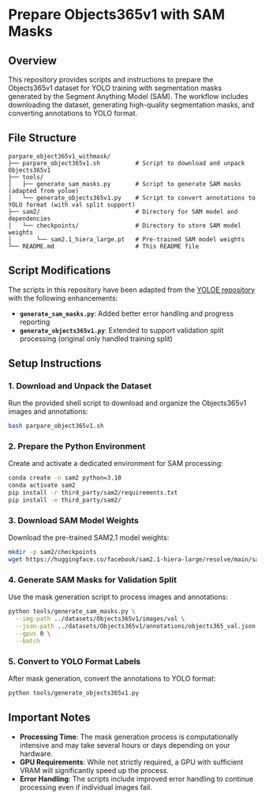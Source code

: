 # Prepare Objects365v1 with SAM Masks

## Overview

This repository provides scripts and instructions to prepare the Objects365v1 dataset for YOLO training with segmentation masks generated by the Segment Anything Model (SAM). The workflow includes downloading the dataset, generating high-quality segmentation masks, and converting annotations to YOLO format.

## File Structure
```
parpare_object365v1_withmask/
├── parpare_object365v1.sh          # Script to download and unpack Objects365v1
├── tools/
│   ├── generate_sam_masks.py       # Script to generate SAM masks (adapted from yoloe)
│   └── generate_objects365v1.py    # Script to convert annotations to YOLO format (with val split support)
├── sam2/                           # Directory for SAM model and dependencies
│   └── checkpoints/                # Directory to store SAM model weights
│       └── sam2.1_hiera_large.pt   # Pre-trained SAM model weights
└── README.md                       # This README file
```

## Script Modifications

The scripts in this repository have been adapted from the [YOLOE repository](https://github.com/THU-MIG/yoloe) with the following enhancements:

- **`generate_sam_masks.py`**: Added better error handling and progress reporting
- **`generate_objects365v1.py`**: Extended to support validation split processing (original only handled training split)



## Setup Instructions

### 1. Download and Unpack the Dataset

Run the provided shell script to download and organize the Objects365v1 images and annotations:

```bash
bash parpare_object365v1.sh
```

### 2. Prepare the Python Environment

Create and activate a dedicated environment for SAM processing:

```bash
conda create -n sam2 python=3.10
conda activate sam2
pip install -r third_party/sam2/requirements.txt
pip install -e third_party/sam2/
```

### 3. Download SAM Model Weights

Download the pre-trained SAM2.1 model weights:

```bash
mkdir -p sam2/checkpoints
wget https://huggingface.co/facebook/sam2.1-hiera-large/resolve/main/sam2.1_hiera_large.pt -P sam2/checkpoints
```

### 4. Generate SAM Masks for Validation Split

Use the mask generation script to process images and annotations:

```bash
python tools/generate_sam_masks.py \
  --img-path ../datasets/Objects365v1/images/val \
  --json-path ../datasets/Objects365v1/annotations/objects365_val.json \
  --gpus 0 \
  --batch
```



### 5. Convert to YOLO Format Labels

After mask generation, convert the annotations to YOLO format:

```bash
python tools/generate_objects365v1.py
```

## Important Notes

- **Processing Time**: The mask generation process is computationally intensive and may take several hours or days depending on your hardware.
- **GPU Requirements**: While not strictly required, a GPU with sufficient VRAM will significantly speed up the process.
- **Error Handling**: The scripts include improved error handling to continue processing even if individual images fail.

